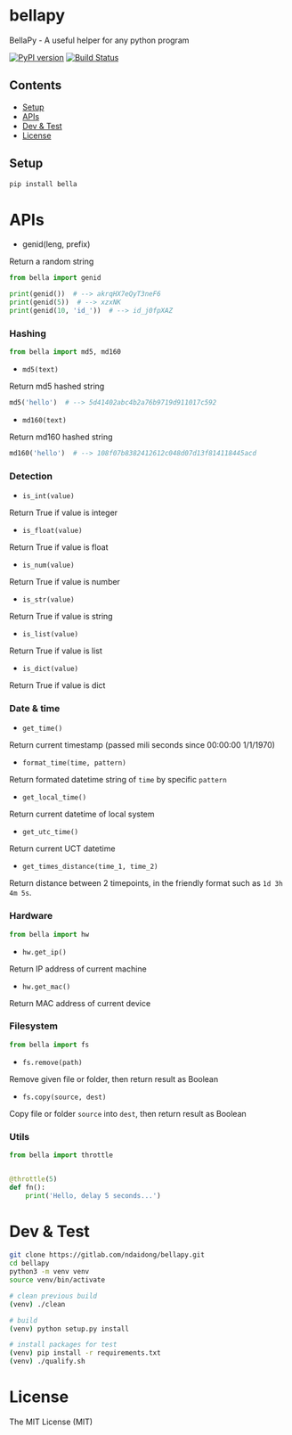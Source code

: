 # bellapy
BellaPy - A useful helper for any python program

[![PyPI version](https://badge.fury.io/py/bella.svg)](https://badge.fury.io/py/bella)
[![Build Status](https://gitlab.com/ndaidong/bellapy/badges/master/build.svg)](https://gitlab.com/ndaidong/bellapy/pipelines)


## Contents

* [Setup](#setup)
* [APIs](#apis)
* [Dev & Test](#dev-test)
* [License](#license)


## Setup

```bash
pip install bella
```


# APIs

- genid(leng, prefix)

Return a random string


```python
from bella import genid

print(genid())  # --> akrqHX7eQyT3neF6
print(genid(5))  # --> xzxNK
print(genid(10, 'id_'))  # --> id_j0fpXAZ
```


### Hashing



```python
from bella import md5, md160
```


- `md5(text)`

Return md5 hashed string


```python
md5('hello')  # --> 5d41402abc4b2a76b9719d911017c592
```


- `md160(text)`

Return md160 hashed string


```python
md160('hello')  # --> 108f07b8382412612c048d07d13f814118445acd
```


### Detection

- `is_int(value)`

Return True if value is integer

- `is_float(value)`

Return True if value is float

- `is_num(value)`

Return True if value is number

- `is_str(value)`

Return True if value is string

- `is_list(value)`

Return True if value is list

- `is_dict(value)`

Return True if value is dict


### Date & time


- `get_time()`

Return current timestamp (passed mili seconds since 00:00:00 1/1/1970)

- `format_time(time, pattern)`

Return formated datetime string of `time` by specific `pattern`


- `get_local_time()`

Return current datetime of local system

- `get_utc_time()`

Return current UCT datetime

- `get_times_distance(time_1, time_2)`

Return distance between 2 timepoints, in the friendly format such as `1d 3h 4m 5s`.


### Hardware


```python
from bella import hw
```


- `hw.get_ip()`

Return IP address of current machine


- `hw.get_mac()`

Return MAC address of current device


### Filesystem


```python
from bella import fs
```

- `fs.remove(path)`


Remove given file or folder, then return result as Boolean

- `fs.copy(source, dest)`


Copy file or folder `source` into `dest`, then return result as Boolean


### Utils


```python
from bella import throttle


@throttle(5)
def fn():
    print('Hello, delay 5 seconds...')
```


# Dev & Test

```bash
git clone https://gitlab.com/ndaidong/bellapy.git
cd bellapy
python3 -m venv venv
source venv/bin/activate

# clean previous build
(venv) ./clean

# build
(venv) python setup.py install

# install packages for test
(venv) pip install -r requirements.txt
(venv) ./qualify.sh
```


# License

The MIT License (MIT)
